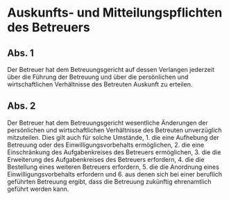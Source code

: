 # Auskunfts- und Mitteilungspflichten des Betreuers



## Abs. 1

 Der Betreuer hat dem Betreuungsgericht auf dessen Verlangen jederzeit über die Führung der Betreuung und über die persönlichen und wirtschaftlichen Verhältnisse des Betreuten Auskunft zu erteilen.

## Abs. 2

 Der Betreuer hat dem Betreuungsgericht wesentliche Änderungen der persönlichen und wirtschaftlichen Verhältnisse des Betreuten unverzüglich mitzuteilen. Dies gilt auch für solche Umstände,  1.
 die eine Aufhebung der Betreuung oder des Einwilligungsvorbehalts ermöglichen,
 2.
 die eine Einschränkung des Aufgabenkreises des Betreuers ermöglichen,
 3.
 die die Erweiterung des Aufgabenkreises des Betreuers erfordern,
 4.
 die die Bestellung eines weiteren Betreuers erfordern,
 5.
 die die Anordnung eines Einwilligungsvorbehalts erfordern und
 6.
 aus denen sich bei einer beruflich geführten Betreuung ergibt, dass die Betreuung zukünftig ehrenamtlich geführt werden kann.
 


